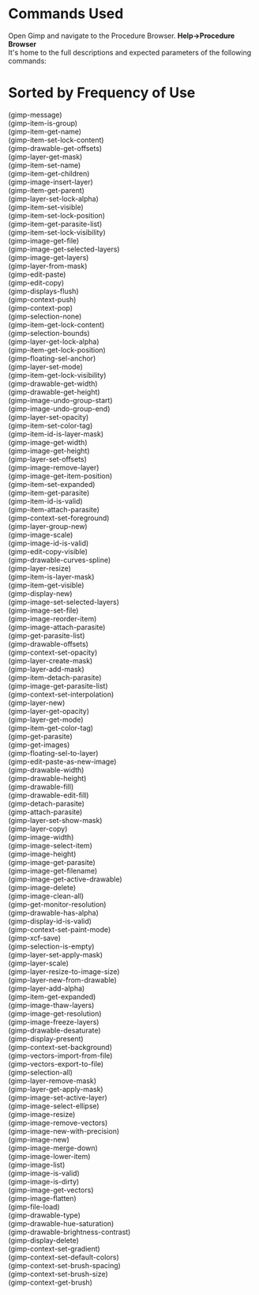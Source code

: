 # Commands Used  
  
Open Gimp and navigate to the Procedure Browser.    **Help->Procedure Browser**  
It's home to the full descriptions and expected parameters of the following commands:
  
# Sorted by Frequency of Use  
  
(gimp-message)  
(gimp-item-is-group)  
(gimp-item-get-name)  
(gimp-item-set-lock-content)  
(gimp-drawable-get-offsets)  
(gimp-layer-get-mask)  
(gimp-item-set-name)  
(gimp-item-get-children)  
(gimp-image-insert-layer)  
(gimp-item-get-parent)  
(gimp-layer-set-lock-alpha)  
(gimp-item-set-visible)  
(gimp-item-set-lock-position)  
(gimp-item-get-parasite-list)  
(gimp-item-set-lock-visibility)  
(gimp-image-get-file)  
(gimp-image-get-selected-layers)  
(gimp-image-get-layers)  
(gimp-layer-from-mask)  
(gimp-edit-paste)  
(gimp-edit-copy)  
(gimp-displays-flush)  
(gimp-context-push)  
(gimp-context-pop)  
(gimp-selection-none)  
(gimp-item-get-lock-content)  
(gimp-selection-bounds)  
(gimp-layer-get-lock-alpha)  
(gimp-item-get-lock-position)  
(gimp-floating-sel-anchor)  
(gimp-layer-set-mode)  
(gimp-item-get-lock-visibility)  
(gimp-drawable-get-width)  
(gimp-drawable-get-height)  
(gimp-image-undo-group-start)  
(gimp-image-undo-group-end)  
(gimp-layer-set-opacity)  
(gimp-item-set-color-tag)  
(gimp-item-id-is-layer-mask)  
(gimp-image-get-width)  
(gimp-image-get-height)  
(gimp-layer-set-offsets)  
(gimp-image-remove-layer)  
(gimp-image-get-item-position)  
(gimp-item-set-expanded)  
(gimp-item-get-parasite)  
(gimp-item-id-is-valid)  
(gimp-item-attach-parasite)  
(gimp-context-set-foreground)  
(gimp-layer-group-new)  
(gimp-image-scale)  
(gimp-image-id-is-valid)  
(gimp-edit-copy-visible)  
(gimp-drawable-curves-spline)  
(gimp-layer-resize)  
(gimp-item-is-layer-mask)  
(gimp-item-get-visible)  
(gimp-display-new)  
(gimp-image-set-selected-layers)  
(gimp-image-set-file)  
(gimp-image-reorder-item)  
(gimp-image-attach-parasite)  
(gimp-get-parasite-list)  
(gimp-drawable-offsets)  
(gimp-context-set-opacity)  
(gimp-layer-create-mask)  
(gimp-layer-add-mask)  
(gimp-item-detach-parasite)  
(gimp-image-get-parasite-list)  
(gimp-context-set-interpolation)  
(gimp-layer-new)  
(gimp-layer-get-opacity)  
(gimp-layer-get-mode)  
(gimp-item-get-color-tag)  
(gimp-get-parasite)  
(gimp-get-images)  
(gimp-floating-sel-to-layer)  
(gimp-edit-paste-as-new-image)  
(gimp-drawable-width)  
(gimp-drawable-height)  
(gimp-drawable-fill)  
(gimp-drawable-edit-fill)  
(gimp-detach-parasite)  
(gimp-attach-parasite)  
(gimp-layer-set-show-mask)  
(gimp-layer-copy)  
(gimp-image-width)  
(gimp-image-select-item)  
(gimp-image-height)  
(gimp-image-get-parasite)  
(gimp-image-get-filename)  
(gimp-image-get-active-drawable)  
(gimp-image-delete)  
(gimp-image-clean-all)  
(gimp-get-monitor-resolution)  
(gimp-drawable-has-alpha)  
(gimp-display-id-is-valid)  
(gimp-context-set-paint-mode)  
(gimp-xcf-save)  
(gimp-selection-is-empty)  
(gimp-layer-set-apply-mask)  
(gimp-layer-scale)  
(gimp-layer-resize-to-image-size)  
(gimp-layer-new-from-drawable)  
(gimp-layer-add-alpha)  
(gimp-item-get-expanded)  
(gimp-image-thaw-layers)  
(gimp-image-get-resolution)  
(gimp-image-freeze-layers)  
(gimp-drawable-desaturate)  
(gimp-display-present)  
(gimp-context-set-background)  
(gimp-vectors-import-from-file)  
(gimp-vectors-export-to-file)  
(gimp-selection-all)  
(gimp-layer-remove-mask)  
(gimp-layer-get-apply-mask)  
(gimp-image-set-active-layer)  
(gimp-image-select-ellipse)  
(gimp-image-resize)  
(gimp-image-remove-vectors)  
(gimp-image-new-with-precision)  
(gimp-image-new)  
(gimp-image-merge-down)  
(gimp-image-lower-item)  
(gimp-image-list)  
(gimp-image-is-valid)  
(gimp-image-is-dirty)  
(gimp-image-get-vectors)  
(gimp-image-flatten)  
(gimp-file-load)  
(gimp-drawable-type)  
(gimp-drawable-hue-saturation)  
(gimp-drawable-brightness-contrast)  
(gimp-display-delete)  
(gimp-context-set-gradient)  
(gimp-context-set-default-colors)  
(gimp-context-set-brush-spacing)  
(gimp-context-set-brush-size)  
(gimp-context-get-brush)  